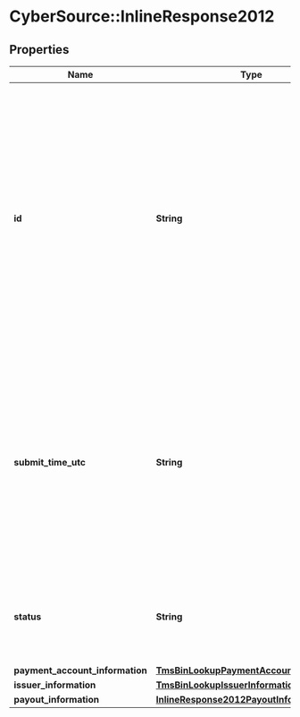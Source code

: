 # CyberSource::InlineResponse2012

## Properties
Name | Type | Description | Notes
------------ | ------------- | ------------- | -------------
**id** | **String** | An unique identification number generated by Cybersource to identify the submitted request. Returned by all services. It is also appended to the endpoint of the resource. On incremental authorizations, this value with be the same as the identification number returned in the original authorization response.  | [optional] 
**submit_time_utc** | **String** | Time of request in UTC. Format: &#x60;YYYY-MM-DDThh:mm:ssZ&#x60; **Example** &#x60;2016-08-11T22:47:57Z&#x60; equals August 11, 2016, at 22:47:57 (10:47:57 p.m.). The &#x60;T&#x60; separates the date and the time. The &#x60;Z&#x60; indicates UTC.  Returned by Cybersource for all services.  | [optional] 
**status** | **String** | The status of the submitted transaction.  Possible values:  - COMPLETED  - MULTIPLE  - NO MATCH  | [optional] 
**payment_account_information** | [**TmsBinLookupPaymentAccountInformation**](TmsBinLookupPaymentAccountInformation.md) |  | [optional] 
**issuer_information** | [**TmsBinLookupIssuerInformation**](TmsBinLookupIssuerInformation.md) |  | [optional] 
**payout_information** | [**InlineResponse2012PayoutInformation**](InlineResponse2012PayoutInformation.md) |  | [optional] 


